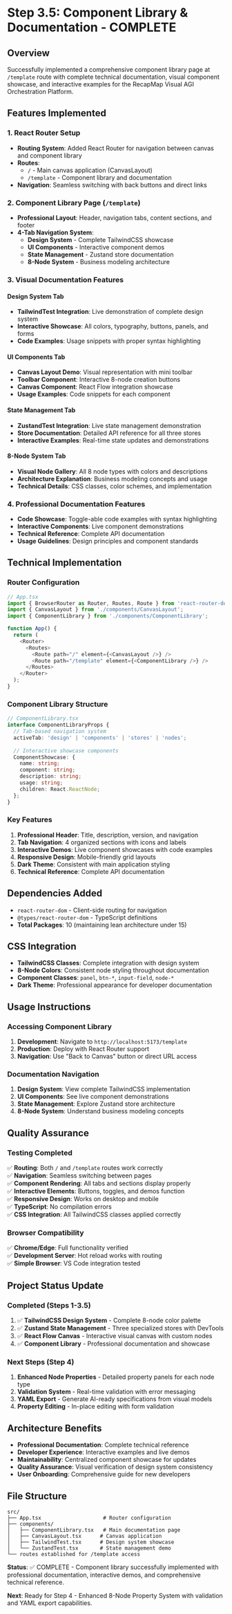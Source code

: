# Step 3.5: Component Library & Documentation - COMPLETE

## Overview
Successfully implemented a comprehensive component library page at `/template` route with complete technical documentation, visual component showcase, and interactive examples for the RecapMap Visual AGI Orchestration Platform.

## Features Implemented

### 1. React Router Setup
- **Routing System**: Added React Router for navigation between canvas and component library
- **Routes**:
  - `/` - Main canvas application (CanvasLayout)
  - `/template` - Component library and documentation
- **Navigation**: Seamless switching with back buttons and direct links

### 2. Component Library Page (`/template`)
- **Professional Layout**: Header, navigation tabs, content sections, and footer
- **4-Tab Navigation System**:
  - **Design System** - Complete TailwindCSS showcase
  - **UI Components** - Interactive component demos
  - **State Management** - Zustand store documentation
  - **8-Node System** - Business modeling architecture

### 3. Visual Documentation Features

#### Design System Tab
- **TailwindTest Integration**: Live demonstration of complete design system
- **Interactive Showcase**: All colors, typography, buttons, panels, and forms
- **Code Examples**: Usage snippets with proper syntax highlighting

#### UI Components Tab  
- **Canvas Layout Demo**: Visual representation with mini toolbar
- **Toolbar Component**: Interactive 8-node creation buttons
- **Canvas Component**: React Flow integration showcase
- **Usage Examples**: Code snippets for each component

#### State Management Tab
- **ZustandTest Integration**: Live state management demonstration
- **Store Documentation**: Detailed API reference for all three stores
- **Interactive Examples**: Real-time state updates and demonstrations

#### 8-Node System Tab
- **Visual Node Gallery**: All 8 node types with colors and descriptions
- **Architecture Explanation**: Business modeling concepts and usage
- **Technical Details**: CSS classes, color schemes, and implementation

### 4. Professional Documentation Features
- **Code Showcase**: Toggle-able code examples with syntax highlighting
- **Interactive Components**: Live component demonstrations
- **Technical Reference**: Complete API documentation
- **Usage Guidelines**: Design principles and component standards

## Technical Implementation

### Router Configuration
```typescript
// App.tsx
import { BrowserRouter as Router, Routes, Route } from 'react-router-dom';
import { CanvasLayout } from './components/CanvasLayout';
import { ComponentLibrary } from './components/ComponentLibrary';

function App() {
  return (
    <Router>
      <Routes>
        <Route path="/" element={<CanvasLayout />} />
        <Route path="/template" element={<ComponentLibrary />} />
      </Routes>
    </Router>
  );
}
```

### Component Library Structure
```typescript
// ComponentLibrary.tsx
interface ComponentLibraryProps {
  // Tab-based navigation system
  activeTab: 'design' | 'components' | 'stores' | 'nodes';
  
  // Interactive showcase components
  ComponentShowcase: {
    name: string;
    component: string;
    description: string;
    usage: string;
    children: React.ReactNode;
  };
}
```

### Key Features
1. **Professional Header**: Title, description, version, and navigation
2. **Tab Navigation**: 4 organized sections with icons and labels
3. **Interactive Demos**: Live component showcases with code examples
4. **Responsive Design**: Mobile-friendly grid layouts
5. **Dark Theme**: Consistent with main application styling
6. **Technical Reference**: Complete API documentation

## Dependencies Added
- `react-router-dom` - Client-side routing for navigation
- `@types/react-router-dom` - TypeScript definitions
- **Total Packages**: 10 (maintaining lean architecture under 15)

## CSS Integration
- **TailwindCSS Classes**: Complete integration with design system
- **8-Node Colors**: Consistent node styling throughout documentation
- **Component Classes**: `panel`, `btn-*`, `input-field`, `node-*`
- **Dark Theme**: Professional appearance for developer documentation

## Usage Instructions

### Accessing Component Library
1. **Development**: Navigate to `http://localhost:5173/template`
2. **Production**: Deploy with React Router support
3. **Navigation**: Use "Back to Canvas" button or direct URL access

### Documentation Navigation
1. **Design System**: View complete TailwindCSS implementation
2. **UI Components**: See live component demonstrations
3. **State Management**: Explore Zustand store architecture
4. **8-Node System**: Understand business modeling concepts

## Quality Assurance

### Testing Completed
✅ **Routing**: Both `/` and `/template` routes work correctly  
✅ **Navigation**: Seamless switching between pages  
✅ **Component Rendering**: All tabs and sections display properly  
✅ **Interactive Elements**: Buttons, toggles, and demos function  
✅ **Responsive Design**: Works on desktop and mobile  
✅ **TypeScript**: No compilation errors  
✅ **CSS Integration**: All TailwindCSS classes applied correctly  

### Browser Compatibility
✅ **Chrome/Edge**: Full functionality verified  
✅ **Development Server**: Hot reload works with routing  
✅ **Simple Browser**: VS Code integration tested  

## Project Status Update

### Completed (Steps 1-3.5)
1. ✅ **TailwindCSS Design System** - Complete 8-node color palette
2. ✅ **Zustand State Management** - Three specialized stores with DevTools
3. ✅ **React Flow Canvas** - Interactive visual canvas with custom nodes
4. ✅ **Component Library** - Professional documentation and showcase

### Next Steps (Step 4)
1. **Enhanced Node Properties** - Detailed property panels for each node type
2. **Validation System** - Real-time validation with error messaging  
3. **YAML Export** - Generate AI-ready specifications from visual models
4. **Property Editing** - In-place editing with form validation

## Architecture Benefits
- **Professional Documentation**: Complete technical reference
- **Developer Experience**: Interactive examples and live demos
- **Maintainability**: Centralized component showcase for updates
- **Quality Assurance**: Visual verification of design system consistency
- **User Onboarding**: Comprehensive guide for new developers

## File Structure
```
src/
├── App.tsx                    # Router configuration
├── components/
│   ├── ComponentLibrary.tsx   # Main documentation page
│   ├── CanvasLayout.tsx      # Canvas application
│   ├── TailwindTest.tsx      # Design system showcase
│   └── ZustandTest.tsx       # State management demo
└── routes established for /template access
```

**Status**: ✅ COMPLETE - Component library successfully implemented with professional documentation, interactive demos, and comprehensive technical reference.

**Next**: Ready for Step 4 - Enhanced 8-Node Property System with validation and YAML export capabilities.
